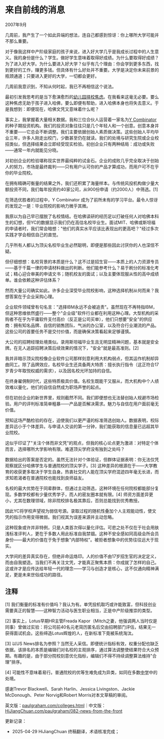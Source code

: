 


# 来自前线的消息

2007年9月

几周前，我产生了一个如此异端的想法，连自己都感到惊讶：你上哪所大学可能并不那么重要。

对于像我这样中产阶级家庭的孩子来说，进入好大学几乎是我成长过程中的人生意义。我的身份是什么？学生。做好学生意味着取得好成绩。为什么要取得好成绩？为了进入好大学。为什么要进入好大学？似乎有几个理由：你会学到更多东西，找到更好的工作，赚更多钱。但具体有什么好处并不重要。大学是决定你未来前景的瓶颈通道；只要进入更好的大学，一切都会更好。

几周前我意识到，不知从何时起，我已不再相信这个说法。

最初引发我思考的是当下愈演愈烈的[幼儿园择校焦虑](http://nymag.com/nymetro/urban/education/features/15141/)。在我看来这毫无必要。要么这种焦虑无助于孩子进入哈佛，要么即便有帮助，进入哈佛本身也将失去意义。于是我想到：即便现在，哈佛文凭又意味着什么呢？

事实上，我掌握着大量相关数据。我和三位合伙人运营着一家名为[Y Combinator](http://ycombinator.com)的种子期投资机构。我们的投资对象往往只是几个年轻人和一个创意。创意本身并不重要——它总会不断调整。我们主要依据创始人素质做决策。这些创始人平均毕业三年，许多人刚走出校门，少数甚至仍在就读。我们的处境与研究生院或企业校招类似，但选择结果会立即经受现实检验。初创企业只有两种结局：成功或失败——通常一年内就能见分晓。

对初创企业的检验堪称现实世界最纯粹的试金石。企业的成败几乎完全取决于创始人的努力，市场是最终裁判——只有用户认可你的产品才算成功，而用户可不在乎你的毕业院校。

在拥有精确可衡量的结果之外，我们还积累了海量样本。与传统风投机构做少量大额投资不同，我们每年投资约40家公司，从900份申请（约2000人）中筛选。[1]

在筛选优胜者的过程中，Y Combinator 成为了前所未有的学习平台。最令人惊讶的发现之一是：毕业院校的影响力微乎其微。

我原以为自己早已摆脱了名校情结。在哈佛读研的经历足以打破任何人对哈佛本科生的幻想，但YC的数据显示我们仍在高估名校毕业生。面试MIT、哈佛或斯坦福的申请者时，我们常会暗想："他们的真实水平应该比表现出的更高吧？"经过多次实践才学会相信自己的直觉。

几乎所有人都认为顶尖名校毕业生必然聪明，即便是那些因此讨厌你的人也深信不疑。

但仔细想想：名校背景的本质是什么？这不过是招生官——本质上的人力资源专员——基于千篇一律的申请材料做出的判断。他们能参考什么？易于刷分的标准化考试；精心迎合审美的申请文书；随机校友的面试；以及主要体现服从性的高中成绩单。谁会依赖这种评估体系？

然而大量公司确实如此。许多企业深受毕业院校影响，这种选择机制从何而来？我想答案在于企业采购心理。

企业软件领域曾有句名言："选择IBM永远不会被追责"。虽然现在不再特指IBM，但这种思维依然盛行——整个"企业级"软件行业都在利用这种心理。大型机构的采购者不在乎为平庸软件支付高价（反正是公司买单），他们只想要"安全"的供应商：拥有知名品牌、自信的销售团队、气派的办公室，以及符合行业潮流的产品。这些公司的首要任务不是交付价值，而是确保决策看起来足够谨慎。

大公司的招聘经理处境类似。录用斯坦福毕业生且无明显精神问题，基本就是安全牌。在无人追踪招聘决策后续效果的情况下，"安全"就是最高准则。[2]

我并非暗示顶尖院校像企业软件公司那样刻意利用大机构弱点，但其运作机制却异曲同工。除了品牌效应，名校毕业生还具备两大特质：擅长执行指令（这正符合17岁青少年取悦权威的需求），以及因名校光环加持的自信。

在终身雇佣制时代，这些特质极具价值。名校生既能干又服从，而大机构中个人绩效难以量化，他们的自信自然成为职场声誉的起点。

但在初创企业的新世界里，规则截然不同。我们即便想也无法替创始人规避市场检验。用户的评判标准简单粗暴——产品是否解决需求。魅力与自信在用户面前毫无价值。

预知这场严酷检验的存在，迫使我们以更严谨的标准筛选创始人。数据表明，校际差异远小于个体差异。与申请人交谈的第一分钟，我们能获取的信息量已远超其毕业院校。

这似乎印证了"关注个体而非文凭"的观点，但我的核心论点更为激进：对特定个体而言，选择哪所大学影响有限。难道顶尖学府没有独到之处吗？

数据给出的答案是否定的。虽然无法针对个体验证，但群体证据表明：你无法仅凭观察就区分哈佛学生与普通院校的顶尖学子。[3] 这种差异的根源在于——大学教育的收获更多取决于学生自身。热衷社交的人能在顶尖学府混迹四年毫无长进，而求知若渴者在普通院校也能找到良师益友。

名校的最大优势在于同辈群体，但通过主动筛选，这种环境在任何院校都能部分复现。多数学校都有少量优秀学子，而人的密友圈本就有限。[4] 师资方面差异更小，尤其在数理领域，除非院校排名极其靠后，否则总能找到优秀教授。

因此YC将学校声望视为弱信号源。录取过程的随机性叠加个人主观能动性，使文凭的指示作用变得微弱。我们视其为误差来源并主动忽略。

这种现象或许并非特例，只是人类首次得以量化评估。可悲之处不仅在于社会用肤浅标准评判人，更在于多数人用此标准自我禁锢。这种不安全感如同高级会所会员身份——最大的价值在于免于想象"内部特权"。被拒者想象中的优势往往远大于现实。

大学间的差异真实存在，但绝非命运烙印。人的价值不由17岁招生官的决定定义，而由自我塑造。当我们不再关注文凭，才能真正聚焦本质：你成就了怎样的自己。这或许才是应传达给年轻一代的理念——学习与创造才是核心，这不仅通向精神满足，更是未来世俗成功的路径。

## 注释

[1] 我们衡量的标准有价值吗？我认为有。单凭投机取巧或许能致富，但科技创业需要真正的智慧——这种智力活动与医生职业相当，正是中产阶级推崇的类型。

[2] 事实上，Lotus早期HR主管Freada Kapor（Mitch之妻，他强调两人当时仅是同事）曾做过实验：将公司前40名元老简历匿名后交由招聘部门评估，结果无一获得面试机会。这些缔造Lotus辉煌的人，在新标准下竟被系统淘汰。

[3] 以US News排名为参照？当然无人采信。即便统计指标有效，权重分配也缺乏依据。该排名的本质是编辑们对名校的主观排序，通过算法调整使结果符合大众预期。有趣的是，由于部分院校刻意优化指标，编辑们不得不持续调整算法维持"合理"排序。

[4] 可能性不意味着易行。普通院校的优等生难免成为异类，如同在多数[中学](https://hijiangchuan.com/paulgraham/021-Why-Nerds-are-Unpopular)中的处境。

感谢Trevor Blackwell、Sarah Harlin、Jessica Livingston、Jackie McDonough、Peter Norvig和Robert Morris对本文草稿的审阅。

英文版：[paulgraham.com/colleges.html](https://paulgraham.com/colleges.html)｜中文版：[HiJiangChuan.com/paulgraham/082-news-from-the-front](https://hijiangchuan.com/paulgraham/082-news-from-the-front)



更新记录：
- 2025-04-29 HiJiangChuan 终稿翻译，术语核准完成；
